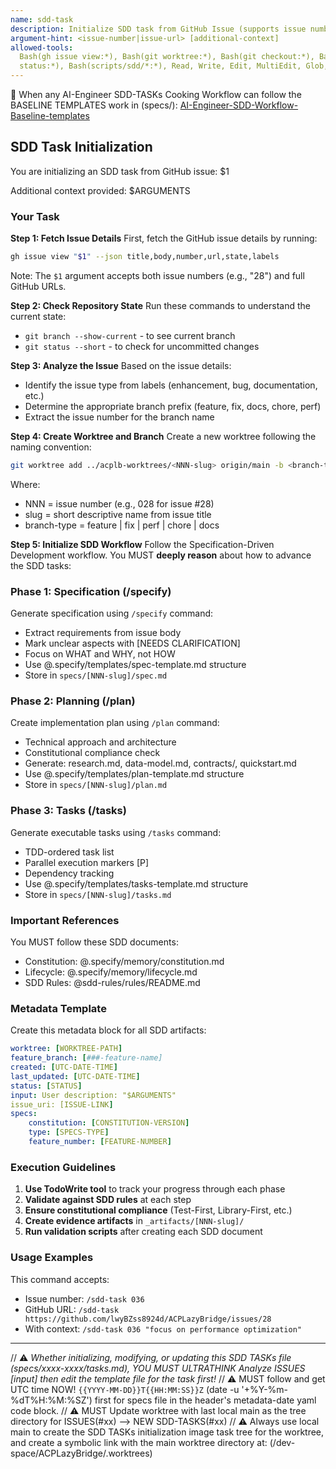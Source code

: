 ```yaml
---
name: sdd-task
description: Initialize SDD task from GitHub Issue (supports issue number or full URL)
argument-hint: <issue-number|issue-url> [additional-context]
allowed-tools:
  Bash(gh issue view:*), Bash(git worktree:*), Bash(git checkout:*), Bash(git branch:*), Bash(git
  status:*), Bash(scripts/sdd/*:*), Read, Write, Edit, MultiEdit, Glob, Grep, Task, TodoWrite
---
```


📌 When any AI-Engineer SDD-TASKs Cooking Workflow can follow the BASELINE TEMPLATES work in (specs/): [AI-Engineer-SDD-Workflow-Baseline-templates](.specify/memory/AI-Engineer-SDD-Workflow-Baseline-templates.txt)

## SDD Task Initialization

You are initializing an SDD task from GitHub issue: $1

Additional context provided: $ARGUMENTS

### Your Task

**Step 1: Fetch Issue Details** First, fetch the GitHub issue details by running:

```bash
gh issue view "$1" --json title,body,number,url,state,labels
```

Note: The `$1` argument accepts both issue numbers (e.g., "28") and full GitHub URLs.

**Step 2: Check Repository State** Run these commands to understand the current state:

- `git branch --show-current` - to see current branch
- `git status --short` - to check for uncommitted changes

**Step 3: Analyze the Issue** Based on the issue details:

- Identify the issue type from labels (enhancement, bug, documentation, etc.)
- Determine the appropriate branch prefix (feature, fix, docs, chore, perf)
- Extract the issue number for the branch name

**Step 4: Create Worktree and Branch** Create a new worktree following the naming convention:

```bash
git worktree add ../acplb-worktrees/<NNN-slug> origin/main -b <branch-type>/<NNN-slug>
```

Where:

- NNN = issue number (e.g., 028 for issue #28)
- slug = short descriptive name from issue title
- branch-type = feature | fix | perf | chore | docs

**Step 5: Initialize SDD Workflow** Follow the Specification-Driven Development workflow. You MUST
**deeply reason** about how to advance the SDD tasks:

### Phase 1: Specification (/specify)

Generate specification using `/specify` command:

- Extract requirements from issue body
- Mark unclear aspects with [NEEDS CLARIFICATION]
- Focus on WHAT and WHY, not HOW
- Use @.specify/templates/spec-template.md structure
- Store in `specs/[NNN-slug]/spec.md`

### Phase 2: Planning (/plan)

Create implementation plan using `/plan` command:

- Technical approach and architecture
- Constitutional compliance check
- Generate: research.md, data-model.md, contracts/, quickstart.md
- Use @.specify/templates/plan-template.md structure
- Store in `specs/[NNN-slug]/plan.md`

### Phase 3: Tasks (/tasks)

Generate executable tasks using `/tasks` command:

- TDD-ordered task list
- Parallel execution markers [P]
- Dependency tracking
- Use @.specify/templates/tasks-template.md structure
- Store in `specs/[NNN-slug]/tasks.md`

### Important References

You MUST follow these SDD documents:

- Constitution: @.specify/memory/constitution.md
- Lifecycle: @.specify/memory/lifecycle.md
- SDD Rules: @sdd-rules/rules/README.md

### Metadata Template

Create this metadata block for all SDD artifacts:

```yaml
worktree: [WORKTREE-PATH]
feature_branch: [###-feature-name]
created: [UTC-DATE-TIME]
last_updated: [UTC-DATE-TIME]
status: [STATUS]
input: User description: "$ARGUMENTS"
issue_uri: [ISSUE-LINK]
specs:
    constitution: [CONSTITUTION-VERSION]
    type: [SPECS-TYPE]
    feature_number: [FEATURE-NUMBER]
```

### Execution Guidelines

1. **Use TodoWrite tool** to track your progress through each phase
2. **Validate against SDD rules** at each step
3. **Ensure constitutional compliance** (Test-First, Library-First, etc.)
4. **Create evidence artifacts** in `_artifacts/[NNN-slug]/`
5. **Run validation scripts** after creating each SDD document

### Usage Examples

This command accepts:

- Issue number: `/sdd-task 036`
- GitHub URL: `/sdd-task https://github.com/lwyBZss8924d/ACPLazyBridge/issues/28`
- With context: `/sdd-task 036 "focus on performance optimization"`

---

// ⚠️ _Whether initializing, modifying, or updating this SDD TASKs file (specs/xxxx-xxxx/tasks.md), YOU MUST ULTRATHINK Analyze ISSUES [input] then edit the template file for the task first!_
// ⚠️ MUST follow and get UTC time NOW! `{{YYYY-MM-DD}}T{{HH:MM:SS}}Z` (date -u '+%Y-%m-%dT%H:%M:%SZ') first for specs file in the header's metadata-date yaml code block.
// ⚠️ MUST Update worktree with last local main as the tree directory for ISSUES(#xx) --> NEW SDD-TASKS(#xx)
// ⚠️ Always use local main to create the SDD TASKs initialization image task tree for the worktree, and create a symbolic link with the main worktree directory at: (/dev-space/ACPLazyBridge/.worktrees)
